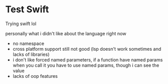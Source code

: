 # Test Swift
Trying swift lol

personally what i didn't like about the language right now
- no namespace
- cross platform support still not good (lsp doesn't work sometimes and lacks of libraries)
- i don't like forced named parameters, if a function have named params when you call it you have to use named params, though i can see the value
- lacks of oop features
